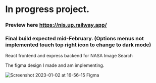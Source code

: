 # In progress project.

### Preview here https://nis.up.railway.app/
### Final build expected mid-February. (Options menus not implemented touch top right icon to change to dark mode)

React frontend and express backend for NASA Image Search


The figma design I made and am implementing.



![Screenshot 2023-01-02 at 16-56-15 Figma](https://user-images.githubusercontent.com/47364240/210288160-251b6026-679d-47f7-92ac-4f90ac99e734.png)
